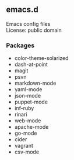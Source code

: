 ## emacs.d

Emacs config files  
License: public domain

### Packages
* color-theme-solarized
* dash-at-point
* magit
* psvn
* markdown-mode
* yaml-mode
* json-mode
* puppet-mode
* inf-ruby
* rinari
* web-mode
* apache-mode
* go-mode
* cider
* vagrant
* csv-mode
